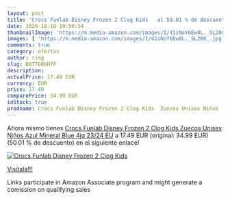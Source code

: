 ```yaml
---
layout: post
title: 'Crocs Funlab Disney Frozen 2 Clog Kids   al 50.01 % de descuento'
date: 2020-10-18 19:50:54
thumbnailImage: 'https://m.media-amazon.com/images/I/41iNoY6Ew8L._SL200_.jpg'
images: [ 'https://m.media-amazon.com/images/I/41iNoY6Ew8L._SL200_.jpg' ]
comments: true
category: ofertas
author: ring
slug: B07T686H7F
description:
actualPrice: 17.49 EUR
currency: EUR
price: 17.49
comparePrice: 34.99 EUR
inStock: true
prodname: Crocs Funlab Disney Frozen 2 Clog Kids  Zuecos Unisex Niños  Azul  Mineral Blue 4jq   23/24 EU
---
```


Ahora mismo tienes [Crocs Funlab Disney Frozen 2 Clog Kids  Zuecos Unisex Niños  Azul  Mineral Blue 4jq   23/24 EU](https://www.amazon.es/dp/B07T686H7F/?tag=tolees-21) a 17.49 EUR (original: 34.99 EUR) (50.01 %  de descuento) en el siguiente enlace!

[![Crocs Funlab Disney Frozen 2 Clog Kids  ](https://m.media-amazon.com/images/I/41iNoY6Ew8L._SL200_.jpg)](https://www.amazon.es/dp/B07T686H7F/?tag=tolees-21)

[Visítala!!!](https://www.amazon.es/dp/B07T686H7F/?tag=tolees-21)

Links participate in Amazon Associate program and might generate a comission on qualifying sales
